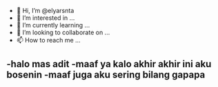 - 👋 Hi, I’m @elyarsnta
- 👀 I’m interested in ...
- 🌱 I’m currently learning ...
- 💞️ I’m looking to collaborate on ...
- 📫 How to reach me ...

<!---
elyarsnta/elyarsnta is a ✨ special ✨ repository because its `README.md` (this file) appears on your GitHub profile.
You can click the Preview link to take a look at your changes.
--->
-halo mas adit
-maaf ya kalo akhir akhir ini aku bosenin
-maaf juga aku sering bilang gapapa
-
